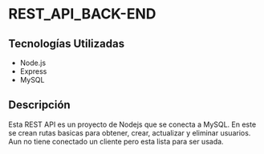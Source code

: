 # REST_API_BACK-END

## Tecnologías Utilizadas

+ Node.js
+ Express
+ MySQL  

## Descripción

Esta REST API es un proyecto de Nodejs que se conecta a MySQL. 
En este se crean rutas basicas para obtener, crear, actualizar y eliminar usuarios.
Aun no tiene conectado un cliente pero esta lista para ser usada.

